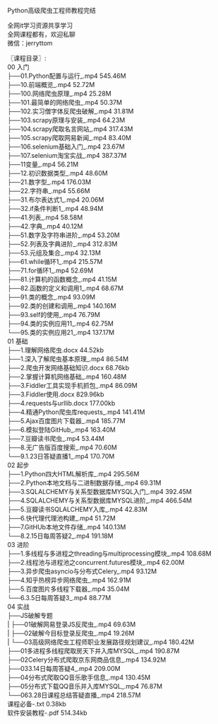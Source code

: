 Python高级爬虫工程师教程完结

全网it学习资源共享学习<br>全网课程都有，欢迎私聊<br>微信：jerryttom<br>

〖课程目录〗:<br> 00 入门<br> ├──01.Python配置与运行_.mp4 545.46M<br> ├──10.前端概览_.mp4 52.72M<br> ├──100.网络爬虫原理_.mp4 25.28M<br> ├──101.最简单的网络爬虫_.mp4 50.37M<br> ├──102.实习僧字体反爬虫破解_.mp4 31.81M<br> ├──103.scrapy原理与安装_.mp4 64.23M<br> ├──104.scrapy爬取名言网站_.mp4 317.43M<br> ├──105.scrapy爬取网易新闻_.mp4 83.40M<br> ├──106.selenium基础入门_.mp4 23.67M<br> ├──107.selenium淘宝实战_.mp4 387.37M<br> ├──11变量_.mp4 56.21M<br> ├──12.初识数据类型_.mp4 48.60M<br> ├──21.数字型_.mp4 176.03M<br> ├──22.字符串_.mp4 55.66M<br> ├──31.布尔表达式1_.mp4 20.06M<br> ├──32.if条件判断1_.mp4 48.94M<br> ├──41.列表_.mp4 58.58M<br> ├──42.字典_.mp4 40.12M<br> ├──51.数字及字符串进阶_.mp4 53.20M<br> ├──52.列表及字典进阶_.mp4 312.83M<br> ├──53.元组及集合_.mp4 32.13M<br> ├──61.while循环1_.mp4 215.57M<br> ├──71.for循环1_.mp4 52.69M<br> ├──81.计算机的函数概念_.mp4 41.15M<br> ├──82.函数的定义和调用1_.mp4 68.67M<br> ├──91.类的概念_.mp4 93.09M<br> ├──92.类的创建和调用_.mp4 140.16M<br> ├──93.self的使用_.mp4 76.79M<br> ├──94.类的实例应用11_.mp4 62.75M<br> └──95.类的实例应用21_.mp4 137.17M<br> 01 基础<br> ├──1.理解网络爬虫.docx 44.52kb<br> ├──1.深入了解爬虫基本原理_.mp4 86.54M<br> ├──2.爬虫开发网络基础知识.docx 68.76kb<br> ├──2.掌握计算机网络基础_.mp4 160.48M<br> ├──3.Fiddler工具实现手机抓包_.mp4 86.09M<br> ├──3.Fiddler使用.docx 829.96kb<br> ├──4.requests与urllib.docx 177.00kb<br> ├──4.精通Python爬虫库requests_.mp4 141.41M<br> ├──5.Ajax百度图片下载器_.mp4 185.77M<br> ├──6.模拟登陆GitHub_.mp4 163.40M<br> ├──7.豆瓣读书爬虫_.mp4 53.44M<br> ├──8.无广告版百度搜索_.mp4 70.60M<br> └──9.1.23日答疑直播1_.mp4 170.70M<br> 02 起步<br> ├──1.Python四大HTML解析库_.mp4 295.56M<br> ├──2.Python本地文档与二进制数据存储_.mp4 69.31M<br> ├──3.SQLALCHEMY与关系型数据库MYSQL入门_.mp4 392.45M<br> ├──4.SQLALCHEMY与关系型数据库MYSQL进阶_.mp4 466.54M<br> ├──5.豆瓣读书SQLALCHEMY入库_.mp4 42.83M<br> ├──6.快代理代理池构建_.mp4 51.72M<br> ├──7.GitHUb本地文件存储_.mp4 140.13M<br> └──8.2.15日每周答疑2_.mp4 191.18M<br> 03 进阶<br> ├──1.多线程与多进程之threading与multiprocessing模块_.mp4 108.68M<br> ├──2.线程池与进程池之concurrent.futures模块_.mp4 62.00M<br> ├──3.异步爬虫asyncio与分布式Celery_.mp4 93.12M<br> ├──4.知乎热榜异步网络爬虫_.mp4 162.91M<br> ├──5.百度图片多线程下载器_.mp4 35.04M<br> └──6.3.5日每周答疑3_.mp4 88.77M<br> 04 实战<br> ├──JS破解专题<br> | ├──01破解网易登录JS反爬虫_.mp4 69.63M<br> | ├──02破解今目标登录反爬虫_.mp4 19.26M<br> | └──03高级网络爬虫工程师职业发展路径规划建议_.mp4 180.42M<br> ├──01多进程多线程爬取房天下并入库MYSQL_.mp4 190.87M<br> ├──02Celery分布式爬取京东网商品信息_.mp4 134.92M<br> ├──033.14日每周答疑4_.mp4 209.00M<br> ├──04分布式爬取QQ音乐歌手信息_.mp4 130.45M<br> ├──05分布式下载QQ音乐并入库MYSQL_.mp4 76.87M<br> └──063.28日课程总结答疑直播_.mp4 218.57M<br> 课程必备-.txt 0.38kb<br> 软件安装教程-.pdf 514.34kb
